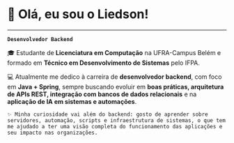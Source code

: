 # 👋 Olá, eu sou o Liedson!  
-----------------------------------
**`Desenvolvedor Backend`**

🎓 Estudante de **Licenciatura em Computação** na UFRA-Campus Belém e formado em **Técnico em Desenvolvimento de Sistemas** pelo IFPA.  

💻 Atualmente me dedico à carreira de **desenvolvedor backend**, com foco em **Java + Spring**, sempre buscando evoluir em **boas práticas, arquitetura de APIs REST, integração com bancos de dados relacionais** e na **aplicação de IA em sistemas e automações**.  

```✨ Minha curiosidade vai além do backend: gosto de aprender sobre servidores, automação, scripts e infraestrutura de sistemas, o que tem me ajudado a ter uma visão completa do funcionamento das aplicações e seu impacto nas organizações.```

